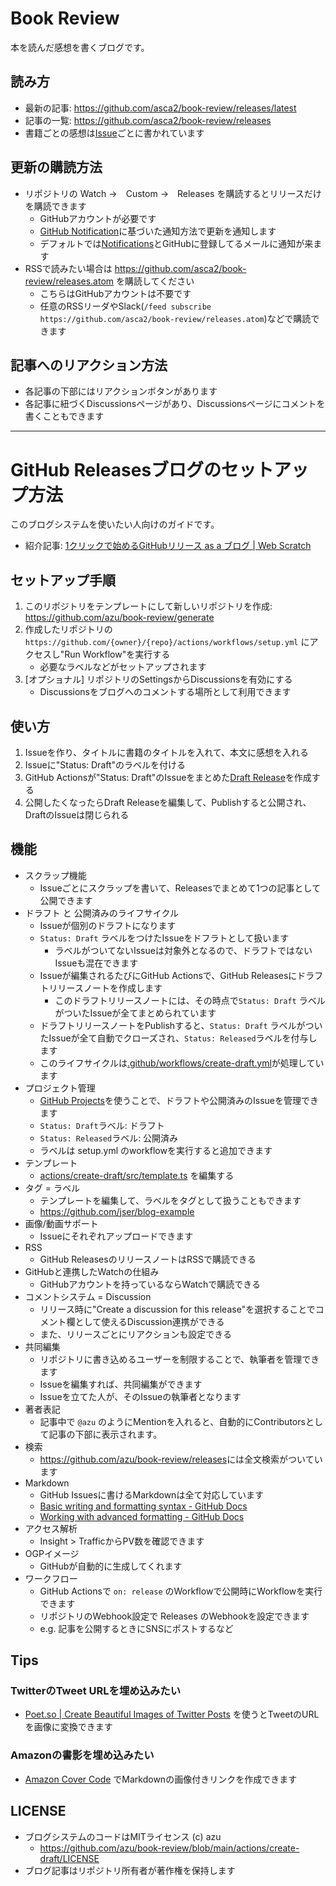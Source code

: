 # Book Review

本を読んだ感想を書くブログです。

## 読み方

- 最新の記事: <https://github.com/asca2/book-review/releases/latest>
- 記事の一覧: <https://github.com/asca2/book-review/releases>
- 書籍ごとの感想は[Issue](https://github.com/azu/book-review/issues?q=is%3Aissue+is%3Aclosed+label%3A%22Status%3A+Released%22)ごとに書かれています

## 更新の購読方法

- リポジトリの Watch →　Custom →　Releases を購読するとリリースだけを購読できます
  - GitHubアカウントが必要です
  - [GitHub Notification](https://github.com/settings/notifications)に基づいた通知方法で更新を通知します
  - デフォルトでは[Notifications](https://github.com/notifications?query=is%3Arelease)とGitHubに登録してるメールに通知が来ます
- RSSで読みたい場合は <https://github.com/asca2/book-review/releases.atom> を購読してください
  - こちらはGitHubアカウントは不要です
  - 任意のRSSリーダやSlack(`/feed subscribe https://github.com/asca2/book-review/releases.atom`)などで購読できます

## 記事へのリアクション方法

- 各記事の下部にはリアクションボタンがあります
- 各記事に紐づくDiscussionsページがあり、Discussionsページにコメントを書くこともできます

---

# GitHub Releasesブログのセットアップ方法

このブログシステムを使いたい人向けのガイドです。

- 紹介記事: [1クリックで始めるGitHubリリース as a ブログ | Web Scratch](https://efcl.info/2022/11/06/github-releases-as-a-blog/)

## セットアップ手順

1. このリポジトリをテンプレートにして新しいリポジトリを作成: <https://github.com/azu/book-review/generate>
2. 作成したリポジトリの `https://github.com/{owner}/{repo}/actions/workflows/setup.yml` にアクセスし"Run Workflow"を実行する
   - 必要なラベルなどがセットアップされます
3. [オプショナル] リポジトリのSettingsからDiscussionsを有効にする
   - Discussionsをブログへのコメントする場所として利用できます

## 使い方

1. Issueを作り、タイトルに書籍のタイトルを入れて、本文に感想を入れる
2. Issueに"Status: Draft"のラベルを付ける
3. GitHub Actionsが"Status: Draft"のIssueをまとめた[Draft Release](https://github.com/azu/book-review/releases)を作成する
4. 公開したくなったらDraft Releaseを編集して、Publishすると公開され、DraftのIssueは閉じられる

## 機能

- スクラップ機能
  - Issueごとにスクラップを書いて、Releasesでまとめて1つの記事として公開できます
- ドラフト と 公開済みのライフサイクル
  - Issueが個別のドラフトになります
  - `Status: Draft` ラベルをつけたIssueをドフラトとして扱います
    - ラベルがついてないIssueは対象外となるので、ドラフトではないIssueも混在できます
  - Issueが編集されるたびにGitHub Actionsで、GitHub Releasesにドラフトリリースノートを作成します
    - このドラフトリリースノートには、その時点で`Status: Draft` ラベルがついたIssueが全てまとめられています
  - ドラフトリリースノートをPublishすると、`Status: Draft` ラベルがついたIssueが全て自動でクローズされ、`Status: Released`ラベルを付与します
  - このライフサイクルは[.github/workflows/create-draft.yml](.github/workflows/create-draft.yml)が処理しています
- プロジェクト管理
  - [GitHub Projects](https://docs.github.com/ja/issues/planning-and-tracking-with-projects/learning-about-projects/about-projects)を使うことで、ドラフトや公開済みのIssueを管理できます
  - `Status: Draft`ラベル: ドラフト
  - `Status: Released`ラベル: 公開済み
  - ラベルは setup.yml のworkflowを実行すると追加できます
- テンプレート
  - [actions/create-draft/src/template.ts](actions/create-draft/src/template.ts) を編集する
- タグ = ラベル
  - テンプレートを編集して、ラベルをタグとして扱うこともできます
  - https://github.com/jser/blog-example
- 画像/動画サポート
  - Issueにそれぞれアップロードできます
- RSS
  - GitHub ReleasesのリリースノートはRSSで購読できる
- GitHubと連携したWatchの仕組み
  - GitHubアカウントを持っているならWatchで購読できる
- コメントシステム = Discussion
  - リリース時に"Create a discussion for this release"を選択することでコメント欄として使えるDiscussion連携ができる
  - また、リリースごとにリアクションも設定できる
- 共同編集
  - リポジトリに書き込めるユーザーを制限することで、執筆者を管理できます
  - Issueを編集すれば、共同編集ができます
  - Issueを立てた人が、そのIssueの執筆者となります
- 著者表記
  - 記事中で `@azu` のようにMentionを入れると、自動的にContributorsとして記事の下部に表示されます。
- 検索
  - <https://github.com/azu/book-review/releases>には全文検索がついています
- Markdown
  - GitHub Issuesに書けるMarkdownは全て対応しています
  - [Basic writing and formatting syntax - GitHub Docs](https://docs.github.com/ja/get-started/writing-on-github/getting-started-with-writing-and-formatting-on-github/basic-writing-and-formatting-syntax)
  - [Working with advanced formatting - GitHub Docs](https://docs.github.com/en/get-started/writing-on-github/working-with-advanced-formatting)
- アクセス解析
  - Insight > TrafficからPV数を確認できます
- OGPイメージ
  - GitHubが自動的に生成してくれます
- ワークフロー
  - GitHub Actionsで `on: release` のWorkflowで公開時にWorkflowを実行できます
  - リポジトリのWebhook設定で Releases のWebhookを設定できます
  - e.g. 記事を公開するときにSNSにポストするなど

## Tips

### TwitterのTweet URLを埋め込みたい

- [Poet.so | Create Beautiful Images of Twitter Posts](https://poet.so/) を使うとTweetのURLを画像に変換できます

### Amazonの書影を埋め込みたい

- [Amazon Cover Code](https://amazon-cover-code.deno.dev/) でMarkdownの画像付きリンクを作成できます

## LICENSE

- ブログシステムのコードはMITライセンス (c) azu
  - <https://github.com/azu/book-review/blob/main/actions/create-draft/LICENSE>
- ブログ記事はリポジトリ所有者が著作権を保持します
